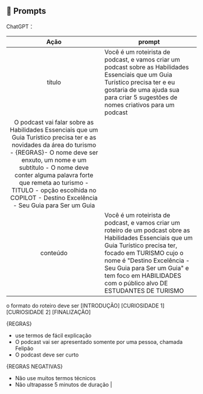 ## 🧠 Prompts


ChatGPT：

|   Ação   | prompt                                                                                                                                                                                                                                                                         |
| :------: | ------------------------------------------------------------------------------------------------------------------------------------------------------------------------------------------------------------------------------------------------------------------------------ |
|  título  |  Você é um roteirista de podcast, e vamos criar um podcast sobre as Habilidades Essenciais que um Guia Turístico precisa ter e eu gostaria de uma ajuda sua para criar 5 sugestões de nomes criativos para um podcast
O podcast vai falar sobre as Habilidades Essenciais que um Guia Turístico precisa ter e as novidades da área do turismo - {REGRAS}- O nome deve ser enxuto, um nome e um subtítulo - O nome deve conter alguma palavra forte que remeta ao turismo - TITULO - opção escolhida no COPILOT -  Destino Excelência - Seu Guia para Ser um Guia  |
| conteúdo | Você é um roteirista de podcast, e vamos criar um  roteiro de um podcast obre as Habilidades Essenciais que um Guia Turístico precisa ter, focado em TURISMO cujo o nome é "Destino Excelência - Seu Guia para Ser um Guia" e tem foco em HABILIDADES com o público alvo DE ESTUDANTES DE TURISMO

o formato do roteiro deve ser
[INTRODUÇÃO]
[CURIOSIDADE 1]
[CURIOSIDADE 2]
[FINALIZAÇÃO]

{REGRAS}

- use termos de fácil explicação
- O podcast vai ser apresentado somente por uma pessoa, chamada Felipão
- O podcast deve ser curto

{REGRAS NEGATIVAS}
- Não use muitos termos técnicos
- Não ultrapasse 5 minutos de duração                |

